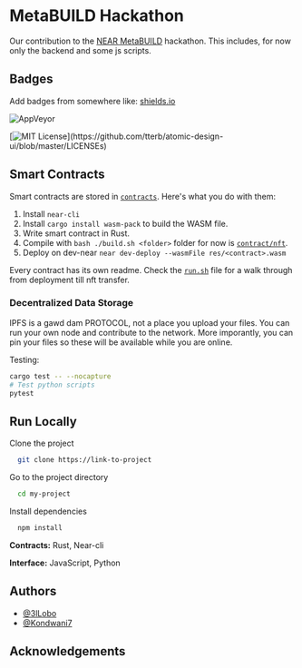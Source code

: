
# MetaBUILD Hackathon
Our contribution to the [NEAR MetaBUILD](https://metabuild.devpost.com) hackathon. This includes, for now only the backend and some js scripts.

## Badges

Add badges from somewhere like: [shields.io](https://shields.io/)

![AppVeyor](https://img.shields.io/appveyor/build/AERX-dev/MetaBuildHackathon?style=plastic)

[![MIT License](https://img.shields.io/apm/l/atomic-design-ui.svg?)](https://github.com/tterb/atomic-design-ui/blob/master/LICENSEs)

## Smart Contracts

Smart contracts are stored in [`contracts`](./contracts/). Here's what you do with them:

1. Install ```near-cli```
1. Install ```cargo install wasm-pack``` to build the WASM file.
2. Write smart contract in Rust.
3. Compile with ```bash ./build.sh <folder>``` folder for now is [`contract/nft`](./contracts/nft/).
4. Deploy on dev-near ```near dev-deploy --wasmFile res/<contract>.wasm```

Every contract has its own readme.
Check the [`run.sh`](run.sh) file for a walk through from deployment till nft transfer.


### Decentralized Data Storage

IPFS is a gawd dam PROTOCOL, not a place you upload your files. You can run your own node and contribute to the network. More imporantly, you can pin your files so these will be available while you are online.



Testing:
```bash
cargo test -- --nocapture
# Test python scripts
pytest
```
    
## Run Locally

Clone the project

```bash
  git clone https://link-to-project
```

Go to the project directory

```bash
  cd my-project
```

Install dependencies

```bash
  npm install
```

<!-- Start the server

```bash
  npm run start
```
 -->


**Contracts:** Rust, Near-cli

**Interface:** JavaScript, Python


## Authors

- [@3lLobo](https://www.github.com/3lLobo)
- [@Kondwani7](https://github.com/Kondwani7)


## Acknowledgements

